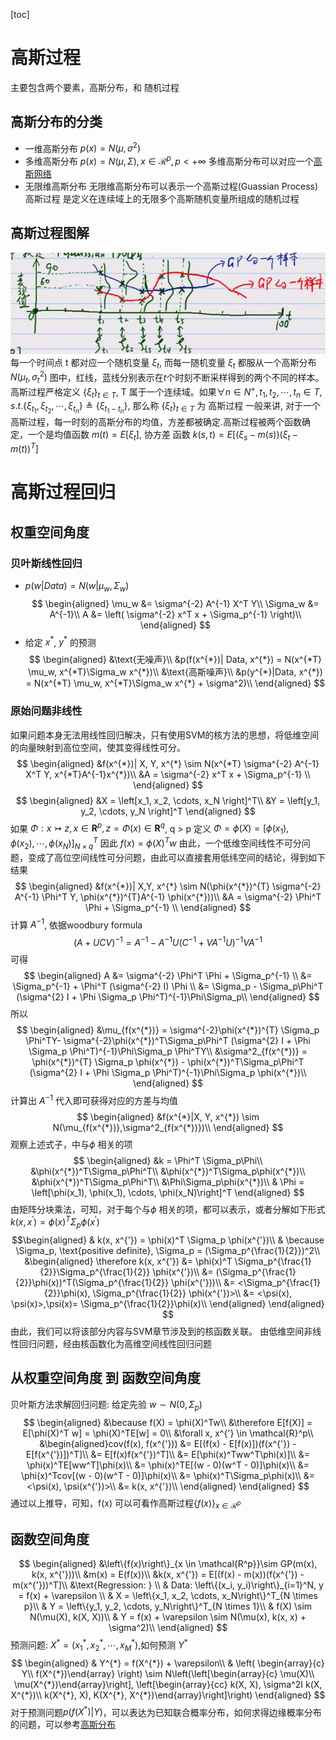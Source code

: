 [toc]
# 高斯过程
主要包含两个要素，高斯分布，和 随机过程
## 高斯分布的分类
- 一维高斯分布 
$p(x) = N(\mu, \sigma^2)$
- 多维高斯分布 
$p(x) = N(\mu, \Sigma), x \in \mathcal{R}^p, p < + \infty$
多维高斯分布可以对应一个[高斯网络](./高斯网络.md)
- 无限维高斯分布
无限维高斯分布可以表示一个高斯过程(Guassian Process)
高斯过程 是定义在连续域上的无限多个高斯随机变量所组成的随机过程
## 高斯过程图解
![xx](./markdown_figure/09_gaussian_process.png)
每一个时间点 t 都对应一个随机变量 $\xi_{t}$, 而每一随机变量 $\xi_{t}$ 都服从一个高斯分布$N(\mu_{t}, \sigma_{t}^2)$
图中，红线，蓝线分别表示在$t$个时刻不断采样得到的两个不同的样本。
高斯过程严格定义
$\left\{\xi_t\right\}_{t \in T}$, T 属于一个连续域。如果$\forall n \in N^{+}, t_1, t_2, \cdots, t_n \in T, s.t. \left\{\xi_{t_1}, \xi_{t_2}, \cdots, \xi_{t_n}\right\} \triangleq \left\{\xi_{t_1  - t_n}\right\}$, 那么称 $\left\{\xi_t\right\}_{t \in T}$ 为 高斯过程
一般来讲, 对于一个高斯过程，每一时刻的高斯分布的均值，方差都被确定.高斯过程被两个函数确定，一个是均值函数 $m(t) = E[\xi_t]$, 协方差 函数 $k(s, t) = E[(\xi_s - m(s))(\xi_t - m(t))^T]$
# 高斯过程回归
## 权重空间角度
### 贝叶斯线性回归
- $p(w|Data) = N(w|\mu_w, \Sigma_w)$
$$
\begin{aligned}
\mu_w &= \sigma^{-2} A^{-1} X^T Y\\
\Sigma_w &= A^{-1}\\
A &= \left( \sigma^{-2} x^T x + \Sigma_p^{-1} \right)\\
\end{aligned}
$$
- 给定 $x^{*}$, $y^{*}$ 的预测
$$
\begin{aligned}
&\text{无噪声}\\
&p(f(x^{*})| Data, x^{*}) = N(x^{*T} \mu_w, x^{*T}\Sigma_w x^{*})\\
&\text{高斯噪声}\\
&p(y^{*}|Data, x^{*}) = N(x^{*T} \mu_w, x^{*T}\Sigma_w x^{*} + \sigma^2)\\
\end{aligned}
$$
### 原始问题非线性
如果问题本身无法用线性回归解决，只有使用SVM的核方法的思想，将低维空间的向量映射到高位空间，使其变得线性可分。
$$
\begin{aligned}
&f(x^{*})| X, Y, x^{*} \sim N(x^{*T} \sigma^{-2} A^{-1} X^T Y, x^{*T}A^{-1}x^{*})\\
&A = \sigma^{-2} x^T x + \Sigma_p^{-1} \\
\end{aligned}
$$
$$
\begin{aligned}
&X = \left[x_1, x_2, \cdots, x_N \right]^T\\
&Y = \left[y_1, y_2, \cdots, y_N \right]^T
\end{aligned}
$$
如果 $\Phi: x \rightarrowtail z, x \in \mathbf{R}^p, z= \Phi(x) \in \mathbf{R}^q$, q > p
定义 $\Phi = \phi(X) = \left[\phi(x_1), \phi(x_2), \cdots, \phi(x_N)\right]^T_{N\times q}$
因此 $f(x) = \phi(X)^Tw$
由此，一个低维空间线性不可分问题，变成了高位空间线性可分问题，由此可以直接套用低纬空间的结论，得到如下结果
$$
\begin{aligned}
&f(x^{*})| X,Y, x^{*} \sim N(\phi(x^{*})^{T} \sigma^{-2} A^{-1} \Phi^T Y, \phi(x^{*})^{T}A^{-1} \phi(x^{*}))\\
&A = \sigma^{-2} \Phi^T \Phi + \Sigma_p^{-1} \\
\end{aligned}
$$
计算 $A^{-1}$, 依据woodbury formula
$$
(A + UCV)^{-1} = A^{-1} - A^{-1}U(C^{-1} + VA^{-1}U)^{-1}VA^{-1}
$$
可得
$$
\begin{aligned}
A &= \sigma^{-2} \Phi^T \Phi + \Sigma_p^{-1} \\
&= \Sigma_p^{-1} + \Phi^T (\sigma^{-2} I) \Phi \\
&= \Sigma_p - \Sigma_p\Phi^T (\sigma^{2} I + \Phi \Sigma_p \Phi^T)^{-1}\Phi\Sigma_p\\
\end{aligned}
$$
所以
$$
\begin{aligned}
&\mu_{f(x^{*})} = \sigma^{-2}\phi(x^{*})^{T} \Sigma_p \Phi^TY- \sigma^{-2}\phi(x^{*})^T\Sigma_p\Phi^T (\sigma^{2} I + \Phi \Sigma_p \Phi^T)^{-1}\Phi\Sigma_p \Phi^TY\\
&\sigma^2_{f(x^{*})} = \phi(x^{*})^{T} \Sigma_p \phi(x^{*}) - \phi(x^{*})^T\Sigma_p\Phi^T (\sigma^{2} I + \Phi \Sigma_p \Phi^T)^{-1}\Phi\Sigma_p \phi(x^{*})\\
\end{aligned}
$$
计算出 $A^{-1}$ 代入即可获得对应的方差与均值
$$
\begin{aligned}
&f(x^{*}|X, Y, x^{*}) \sim N(\mu_{f(x^{*})},\sigma^2_{f(x^{*})})\\ 
\end{aligned}
$$
观察上述式子，中与$\phi$ 相关的项
$$
\begin{aligned}
&k = \Phi^T \Sigma_p\Phi\\
&\phi(x^{*})^T\Sigma_p\Phi^T\\
&\phi(x^{*})^T\Sigma_p\phi(x^{*})\\
&\phi(x^{*})^T\Sigma_p\Phi^T\\
&\Phi\Sigma_p\phi(x^{*})\\
& \Phi = \left[\phi(x_1), \phi(x_1), \cdots, \phi(x_N)\right]^T
\end{aligned}
$$
由矩阵分块乘法，可知，对于每个与$\phi$ 相关的项，都可以表示，或者分解如下形式 $k(x, x^{'}) = \phi(x)^T \Sigma_p \phi(x^{'})$
$$\begin{aligned}
& k(x, x^{'}) = \phi(x)^T \Sigma_p \phi(x^{'})\\
& \because \Sigma_p,  \text{positive definite}, \Sigma_p = (\Sigma_p^{\frac{1}{2}})^2\\
&\begin{aligned} \therefore k(x, x^{'}) &= \phi(x)^T \Sigma_p^{\frac{1}{2}}\Sigma_p^{\frac{1}{2}} \phi(x^{'})\\
&= (\Sigma_p^{\frac{1}{2}}\phi(x))^T(\Sigma_p^{\frac{1}{2}} \phi(x^{'}))\\
&= <\Sigma_p^{\frac{1}{2}}\phi(x), \Sigma_p^{\frac{1}{2}} \phi(x^{'})>\\
&= <\psi(x), \psi(x)>,\psi(x)= \Sigma_p^{\frac{1}{2}}\phi(x)\\
\end{aligned}
\end{aligned}
$$
由此，我们可以将该部分内容与SVM章节涉及到的核函数关联。
由低维空间非线性回归问题，经由核函数化为高维空间线性回归问题
## 从权重空间角度 到 函数空间角度
贝叶斯方法求解回归问题:
给定先验 $w \sim N(0, \Sigma_p)$
$$
\begin{aligned}
&\because f(X) = \phi(X)^Tw\\
&\therefore E[f(X)] = E[\phi(X)^T w] = \phi(X)^TE[w] = 0\\
&\forall x, x^{'} \in \mathcal{R}^p\\
&\begin{aligned}cov(f(x), f(x^{'})) &= E[(f(x) - E[f(x)])(f(x^{'}) - E[f(x^{'})])^T]\\
&= E[f(x)f(x^{'})^T]\\
&= E[\phi(x)^Tww^T\phi(x)]\\
&= \phi(x)^TE[ww^T]\phi(x)\\
&= \phi(x)^TE[(w - 0)(w^T - 0)]\phi(x)\\
&= \phi(x)^Tcov[(w - 0)(w^T - 0)]\phi(x)\\
&= \phi(x)^T\Sigma_p\phi(x)\\
&= <\psi(x), \psi(x^{'})>\\
&= k(x, x^{'})\\
\end{aligned}
\end{aligned}
$$
通过以上推导，可知，f(x) 可以可看作高斯过程$\left\{f(x)\right\}_{x \in \mathcal{R}^p}$
## 函数空间角度
$$
\begin{aligned}
&\left\{f(x)\right\}_{x \in \mathcal{R^p}}\sim GP(m(x), k(x, x^{'}))\\
&m(x) = E(f(x))\\
&k(x, x^{'}) = E[(f(x) - m(x))(f(x^{'}) - m(x^{'}))^T]\\
&\text{Regression: } \\
& Data: \left\{(x_i, y_i)\right\}_{i=1}^N, y = f(x) + \varepsilon \\
& X = \left\{x_1, x_2, \cdots, x_N\right\}^T_{N \times p}\\
& Y = \left\{y_1, y_2, \cdots, y_N\right\}^T_{N \times 1}\\
& f(X) \sim N(\mu(X), k(X, X))\\
& Y = f(x) + \varepsilon \sim N(\mu(x), k(x, x) + \sigma^2)\\
\end{aligned}
$$
预测问题: $X^{*} = (x_1^{*}, x_2^{*}, \cdots, x_M^{*})$,如何预测 $Y^{*}$ 
$$
\begin{aligned}
& Y^{*} = f(X^{*}) + \varepsilon\\
& \left( \begin{array}{c} Y\\ f(X^{*})\end{array} \right) \sim N\left(\left[\begin{array}{c} \mu(X)\\ \mu(X^{*})\end{array}\right], \left[\begin{array}{cc} k(X, X), \sigma^2I k(X, X^{*})\\ k(X^{*}, X), K(X^{*}, X^{*})\end{array}\right]\right)
\end{aligned}
$$
对于预测问题$p(f(X^{*})|Y)$，可以表达为已知联合概率分布，如何求得边缘概率分布的问题，可以参考[高斯分布](./高斯分布.md)
